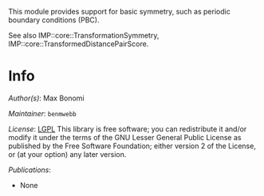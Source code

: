 This module provides support for basic symmetry, such as periodic boundary
conditions (PBC).

See also IMP::core::TransformationSymmetry,
IMP::core::TransformedDistancePairScore.

# Info

_Author(s)_: Max Bonomi

_Maintainer_: `benmwebb`

_License_: [LGPL](http://www.gnu.org/licenses/old-licenses/lgpl-2.1.html)
This library is free software; you can redistribute it and/or
modify it under the terms of the GNU Lesser General Public
License as published by the Free Software Foundation; either
version 2 of the License, or (at your option) any later version.

_Publications_:
- None

